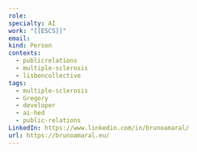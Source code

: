 ```yaml
---
role:
specialty: AI
work: "[[ESCS]]"
email:
kind: Person
contexts:
  - publicrelations
  - multiple-sclerosis
  - lisboncollective
tags:
  - multiple-sclerosis
  - Gregory
  - developer
  - ai-hed
  - public-relations
LinkedIn: https://www.linkedin.com/in/brunoamaral/
url: https://brunoamaral.eu/
---
```

